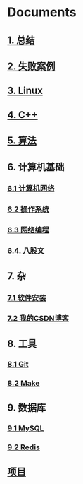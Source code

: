 # Documents

## [1. 总结](https://github.com/niu0217/Documents/tree/main/Summarize)

## [2. 失败案例](https://github.com/niu0217/Documents/tree/main/Library)

## [3. Linux](https://github.com/niu0217/Documents/blob/main/Linux/Readme.md)

## [4. C++](https://github.com/niu0217/Documents/blob/main/C%2B%2B/Readme.md)

## [5. 算法](https://github.com/niu0217/Documents/blob/main/Algorithm/Readme.md)

## 6. 计算机基础

### [6.1 计算机网络](https://github.com/niu0217/Documents/blob/main/ComputerNetwork/Readme.md)

### [6.2 操作系统](https://github.com/niu0217/Documents/blob/main/OperatingSystem/Readme.md)

### [6.3 网络编程](https://github.com/niu0217/Documents/blob/main/NetworkProgramming/Readme.md)

### [6.4. 八股文](https://github.com/niu0217/Documents/blob/main/EightPartEssay/Readme.md)

## 7. 杂

### [7.1 软件安装](https://github.com/niu0217/Documents/blob/main/SoftwareInstall/Readme.md)

### [7.2 我的CSDN博客](https://github.com/niu0217/Documents/blob/main/MyCSDN/Readme.md)

## 8. 工具

### [8.1 Git](https://github.com/niu0217/Documents/blob/main/Git/Readme.md)

### [8.2 Make](https://github.com/niu0217/Documents/blob/main/Make/Readme.md)

## 9. 数据库

### [9.1 MySQL](https://github.com/niu0217/Documents/blob/main/MySQL/Readme.md)

### [9.2 Redis](https://github.com/niu0217/Documents/blob/main/Redis/Readme.md)

## [项目](https://github.com/niu0217/Documents/blob/main/Projects/Readme.md)

